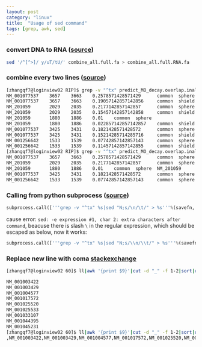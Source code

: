 ```yaml
---
layout: post
category: "linux"
title:  "Usage of sed command"
tags: [grep, awk, sed]
---
```


### convert DNA to RNA ([source](https://biocozy.blogspot.com/2012/04/convert-fasta-file-rna-to-dna-using-sed.html))

```bash
sed '/^[^>]/ y/uT/tU/' combine_all.full.fa > combine_all.full.RNA.fa
```

### combine every two lines ([source](https://stackoverflow.com/questions/9605232/how-to-merge-every-two-lines-into-one-from-the-command-line))

```bash
[zhangqf7@loginview02 RIP]$ grep -v "^tx" predict_MO_decay.overlap.inall.motif.decay.txt|head
NM_001077537    3657    3663    0.2578571428571429      common  sphere
NM_001077537    3657    3663    0.19057142857142856     common  shield
NM_201059       2029    2035    0.2177142857142857      common  sphere
NM_201059       2029    2035    0.15457142857142858     common  shield
NM_201059       1880    1886    0.01    common  sphere
NM_201059       1880    1886    0.022857142857142857    common  shield
NM_001077537    3425    3431    0.1821428571428572      common  sphere
NM_001077537    3425    3431    0.15214285714285716     common  shield
NM_001256642    1533    1539    0.07742857142857143     common  sphere
NM_001256642    1533    1539    0.11457142857142855     common  shield
[zhangqf7@loginview02 RIP]$ grep -v "^tx" predict_MO_decay.overlap.inall.motif.decay.txt|head|sed 'N;s/\n/\t/'
NM_001077537    3657    3663    0.2578571428571429      common  sphere  NM_001077537    3657    3663    0.19057142857142856     common  shield
NM_201059       2029    2035    0.2177142857142857      common  sphere  NM_201059       2029    2035    0.15457142857142858     common  shield
NM_201059       1880    1886    0.01    common  sphere  NM_201059       1880    1886    0.022857142857142857    common  shield
NM_001077537    3425    3431    0.1821428571428572      common  sphere  NM_001077537    3425    3431    0.15214285714285716     common  shield
NM_001256642    1533    1539    0.07742857142857143     common  sphere  NM_001256642    1533    1539    0.11457142857142855     common  shield
```

### Calling from python subprocess ([source](https://stackoverflow.com/questions/11106394/sed-unterminated-s-command))

```python
subprocess.call(['''grep -v "^tx" %s|sed "N;s/\n/\t/" > %s'''%(savefn, savefn.replace('.txt', '.merge.txt'))], shell=True)
```

cause error: `sed: -e expression #1, char 2: extra characters after command`, beacuse there is slash `\` in the regular expression, which should be escaped as below, now it works:


```python
subprocess.call(['''grep -v "^tx" %s|sed "N;s/\\n/\\t/" > %s'''%(savefn, savefn.replace('.txt', '.merge.txt'))], shell=True)
```

### Replace new line with coma [stackexchange](https://unix.stackexchange.com/questions/114943/can-sed-replace-new-line-characters)

```bash
[zhangqf7@loginview02 60]$ ll|awk '{print $9}'|cut -d "_" -f 1-2|sort|uniq|head

NM_001003422
NM_001003429
NM_001004577
NM_001017572
NM_001025520
NM_001025533
NM_001033107
NM_001044395
NM_001045231
[zhangqf7@loginview02 60]$ ll|awk '{print $9}'|cut -d "_" -f 1-2|sort|uniq|head|sed ':a;N;$!ba;s/\n/,/g'
,NM_001003422,NM_001003429,NM_001004577,NM_001017572,NM_001025520,NM_001025533,NM_001033107,NM_001044395,NM_001045231
```